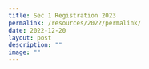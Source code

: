 ```yaml
---
title: Sec 1 Registration 2023
permalink: /resources/2022/permalink/
date: 2022-12-20
layout: post
description: ""
image: ""
---
```

